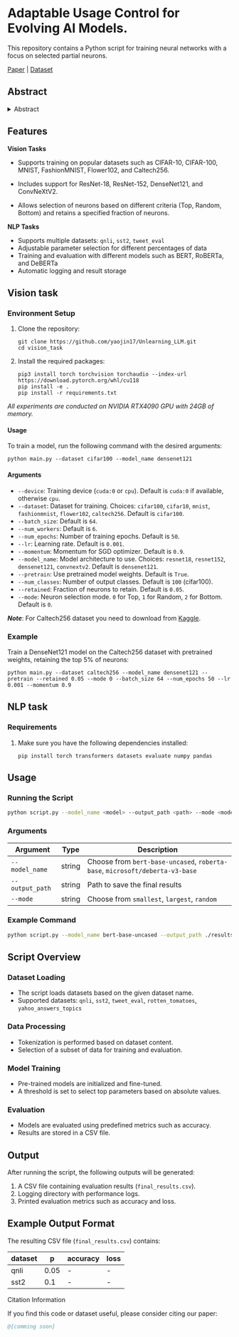 # Adaptable Usage Control for Evolving AI Models.

This repository contains a Python script for training neural networks with a focus on selected partial neurons. 

[Paper](https://exapme) | [Dataset](https://pytorch.org/vision/stable/datasets.html)

## Abstract

<details><summary>Abstract</summary>


This repository provides a unified framework for training and evaluating models on both vision and natural language processing (NLP) tasks. The project supports multiple datasets and model architectures across two domains, with flexible configuration options for researchers.

</details>

## Features

**Vision Tasks**

- Supports training on popular datasets such as CIFAR-10, CIFAR-100, MNIST, FashionMNIST, Flower102, and Caltech256.

- Includes support for ResNet-18, ResNet-152, DenseNet121, and ConvNeXtV2.
- Allows selection of neurons based on different criteria (Top, Random, Bottom) and retains a specified fraction of neurons.

**NLP Tasks**

- Supports multiple datasets: `qnli`, `sst2`, `tweet_eval`
- Adjustable parameter selection for different percentages of data
- Training and evaluation with different models such as BERT, RoBERTa, and DeBERTa
- Automatic logging and result storage

## Vision task

### Environment Setup

1. Clone the repository:

   ```
   git clone https://github.com/yaojin17/Unlearning_LLM.git
   cd vision_task
   ```

2. Install the required packages:

   ```
   pip3 install torch torchvision torchaudio --index-url https://download.pytorch.org/whl/cu118
   pip install -e .
   pip install -r requirements.txt
   ```

*All experiments are conducted on NVIDIA RTX4090 GPU with 24GB of memory.*

#### Usage

To train a model, run the following command with the desired arguments:

```
python main.py --dataset cifar100 --model_name densenet121
```

#### Arguments

- `--device`: Training device (`cuda:0` or `cpu`). Default is `cuda:0` if available, otherwise `cpu`.
- `--dataset`: Dataset for training. Choices: `cifar100`, `cifar10`, `mnist`, `fashionmnist`, `flower102`, `caltech256`. Default is `cifar100`.
- `--batch_size`: Default is `64`.
- `--num_workers`: Default is `6`.
- `--num_epochs`: Number of training epochs. Default is `50`.
- `--lr`: Learning rate. Default is `0.001`.
- `--momentum`: Momentum for SGD optimizer. Default is `0.9`.
- `--model_name`: Model architecture to use. Choices: `resnet18`, `resnet152`, `densenet121`, `convnextv2`. Default is `densenet121`.
- `--pretrain`: Use pretrained model weights. Default is `True`.
- `--num_classes`: Number of output classes. Default is `100` (cifar100).
- `--retained`: Fraction of neurons to retain. Default is `0.05`.
- `--mode`: Neuron selection mode. `0` for Top, `1` for Random, `2` for Bottom. Default is `0`.

***Note***: For Caltech256 dataset you need to download from [Kaggle](https://www.kaggle.com/datasets/jessicali9530/caltech256).

### Example

Train a DenseNet121 model on the Caltech256 dataset with pretrained weights, retaining the top 5% of neurons:

```
python main.py --dataset caltech256 --model_name densenet121 --pretrain --retained 0.05 --mode 0 --batch_size 64 --num_epochs 50 --lr 0.001 --momentum 0.9
```

## NLP task

### Requirements

1. Make sure you have the following dependencies installed:

   ```
   pip install torch transformers datasets evaluate numpy pandas
   ```

## Usage

### Running the Script

```bash
python script.py --model_name <model> --output_path <path> --mode <mode>
```

### Arguments

| Argument        | Type   | Description                                                  |
| --------------- | ------ | ------------------------------------------------------------ |
| `--model_name`  | string | Choose from `bert-base-uncased`, `roberta-base`, `microsoft/deberta-v3-base` |
| `--output_path` | string | Path to save the final results                               |
| `--mode`        | string | Choose from `smallest`, `largest`, `random`                  |

### Example Command

```bash
python script.py --model_name bert-base-uncased --output_path ./results --mode largest
```

## Script Overview

### Dataset Loading

- The script loads datasets based on the given dataset name.
- Supported datasets: `qnli`, `sst2`, `tweet_eval`, `rotten_tomatoes`, `yahoo_answers_topics`

### Data Processing

- Tokenization is performed based on dataset content.
- Selection of a subset of data for training and evaluation.

### Model Training

- Pre-trained models are initialized and fine-tuned.
- A threshold is set to select top parameters based on absolute values.

### Evaluation

- Models are evaluated using predefined metrics such as accuracy.
- Results are stored in a CSV file.

## Output

After running the script, the following outputs will be generated:

1. A CSV file containing evaluation results (`final_results.csv`).
2. Logging directory with performance logs.
3. Printed evaluation metrics such as accuracy and loss.

## Example Output Format

The resulting CSV file (`final_results.csv`) contains:

| dataset | p    | accuracy | loss |
| ------- | ---- | -------- | ---- |
| qnli    | 0.05 | -        | -    |
| sst2    | 0.1  | -        | -    |





Citation Information

If you find this code or dataset useful, please consider citing our paper:

```bib
@{comming soon}
```

